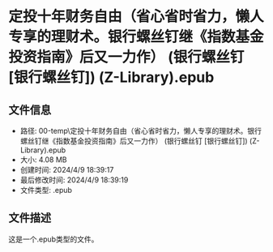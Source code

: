 ﻿# 定投十年财务自由（省心省时省力，懒人专享的理财术。银行螺丝钉继《指数基金投资指南》后又一力作） (银行螺丝钉 [银行螺丝钉]) (Z-Library).epub

## 文件信息
- 路径: 00-temp\定投十年财务自由（省心省时省力，懒人专享的理财术。银行螺丝钉继《指数基金投资指南》后又一力作） (银行螺丝钉 [银行螺丝钉]) (Z-Library).epub
- 大小: 4.08 MB
- 创建时间: 2024/4/9 18:39:17
- 最后修改时间: 2024/4/9 18:39:19
- 文件类型: .epub

## 文件描述
这是一个.epub类型的文件。

